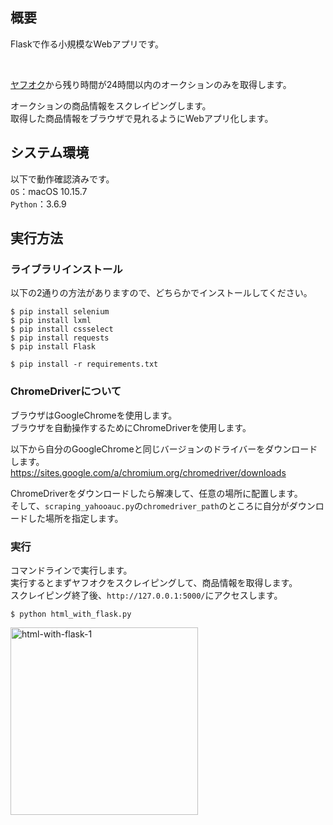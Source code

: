 ## 概要
Flaskで作る小規模なWebアプリです。

<br>

[ヤフオク](https://auctions.yahoo.co.jp/)から残り時間が24時間以内のオークションのみを取得します。

オークションの商品情報をスクレイピングします。  
取得した商品情報をブラウザで見れるようにWebアプリ化します。



## システム環境
以下で動作確認済みです。  
`OS`：macOS 10.15.7  
`Python`：3.6.9



## 実行方法
### ライブラリインストール
以下の2通りの方法がありますので、どちらかでインストールしてください。

```
$ pip install selenium
$ pip install lxml
$ pip install cssselect
$ pip install requests
$ pip install Flask
```
```
$ pip install -r requirements.txt
```


### ChromeDriverについて
ブラウザはGoogleChromeを使用します。  
ブラウザを自動操作するためにChromeDriverを使用します。

以下から自分のGoogleChromeと同じバージョンのドライバーをダウンロードします。  
https://sites.google.com/a/chromium.org/chromedriver/downloads

ChromeDriverをダウンロードしたら解凍して、任意の場所に配置します。  
そして、`scraping_yahooauc.py`の`chromedriver_path`のところに自分がダウンロードした場所を指定します。


### 実行
コマンドラインで実行します。  
実行するとまずヤフオクをスクレイピングして、商品情報を取得します。  
スクレイピング終了後、`http://127.0.0.1:5000/`にアクセスします。
```
$ python html_with_flask.py
```

<img width="300" alt="html-with-flask-1" src="https://user-images.githubusercontent.com/62325937/128609641-aa0081da-c850-4d57-87d2-5fa2cfd45d86.jpg">
